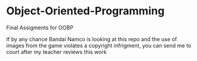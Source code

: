 # Object-Oriented-Programming
Final Assigments for OOBP

If by any chance Bandai Namco is looking at this repo and the use of images from the game violates a copyright infrigment, you can send me to court after my teacher reviews this work
